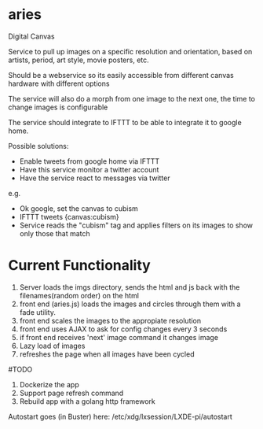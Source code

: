 # aries
Digital Canvas 

Service to pull up images on a specific resolution and orientation, based on artists, period, art style, movie posters, etc.

Should be a webservice so its easily accessible from different canvas hardware with different options

The service will also do a morph from one image to the next one, the time to change images is configurable

The service should integrate to IFTTT to be able to integrate it to google home.

Possible solutions:
- Enable tweets from google home via IFTTT
- Have this service monitor a twitter account
- Have the service react to messages via twitter

e.g.
- Ok google, set the canvas to cubism
- IFTTT tweets {canvas:cubism}
- Service reads the "cubism" tag and applies filters on its images to show only those that match

# Current Functionality
1. Server loads the imgs directory, sends the html and js back with the filenames(random order) on the html
2. front end (aries.js) loads the images and circles through them with a fade utility.
3. front end scales the images to the appropiate resolution
4. front end uses AJAX to ask for config changes every 3 seconds
5. if front end receives 'next' image command it changes image
6. Lazy load of images
7. refreshes the page when all images have been cycled

#TODO
1. Dockerize the app
2. Support page refresh command
3. Rebuild app with a golang http framework


Autostart goes (in Buster) here: /etc/xdg/lxsession/LXDE-pi/autostart


